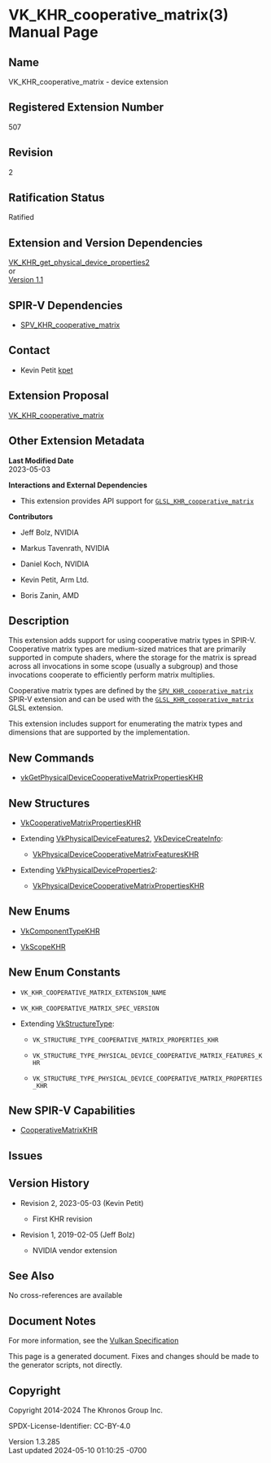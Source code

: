# VK_KHR_cooperative_matrix(3) Manual Page

## Name

VK_KHR_cooperative_matrix - device extension



## <a href="#_registered_extension_number" class="anchor"></a>Registered Extension Number

507

## <a href="#_revision" class="anchor"></a>Revision

2

## <a href="#_ratification_status" class="anchor"></a>Ratification Status

Ratified

## <a href="#_extension_and_version_dependencies" class="anchor"></a>Extension and Version Dependencies

[VK_KHR_get_physical_device_properties2](https://registry.khronos.org/vulkan/specs/1.3-extensions/man/html/VK_KHR_get_physical_device_properties2.html)  
or  
[Version 1.1](#versions-1.1)  

## <a href="#_spir_v_dependencies" class="anchor"></a>SPIR-V Dependencies

- [SPV_KHR_cooperative_matrix](https://htmlpreview.github.io/?https://github.com/KhronosGroup/SPIRV-Registry/blob/main/extensions/KHR/SPV_KHR_cooperative_matrix.html)

## <a href="#_contact" class="anchor"></a>Contact

- Kevin Petit <a
  href="https://github.com/KhronosGroup/Vulkan-Docs/issues/new?body=%5BVK_KHR_cooperative_matrix%5D%20@kpet%0A*Here%20describe%20the%20issue%20or%20question%20you%20have%20about%20the%20VK_KHR_cooperative_matrix%20extension*"
  target="_blank" rel="nofollow noopener"><em></em>kpet</a>

## <a href="#_extension_proposal" class="anchor"></a>Extension Proposal

[VK_KHR_cooperative_matrix](https://github.com/KhronosGroup/Vulkan-Docs/tree/main/proposals/VK_KHR_cooperative_matrix.adoc)

## <a href="#_other_extension_metadata" class="anchor"></a>Other Extension Metadata

**Last Modified Date**  
2023-05-03

**Interactions and External Dependencies**  
- This extension provides API support for
  [`GLSL_KHR_cooperative_matrix`](https://github.com/KhronosGroup/GLSL/blob/main/extensions/khr/GLSL_KHR_cooperative_matrix.txt)

**Contributors**  
- Jeff Bolz, NVIDIA

- Markus Tavenrath, NVIDIA

- Daniel Koch, NVIDIA

- Kevin Petit, Arm Ltd.

- Boris Zanin, AMD

## <a href="#_description" class="anchor"></a>Description

This extension adds support for using cooperative matrix types in
SPIR-V. Cooperative matrix types are medium-sized matrices that are
primarily supported in compute shaders, where the storage for the matrix
is spread across all invocations in some scope (usually a subgroup) and
those invocations cooperate to efficiently perform matrix multiplies.

Cooperative matrix types are defined by the
[`SPV_KHR_cooperative_matrix`](https://htmlpreview.github.io/?https://github.com/KhronosGroup/SPIRV-Registry/blob/main/extensions/KHR/SPV_KHR_cooperative_matrix.html)
SPIR-V extension and can be used with the
[`GLSL_KHR_cooperative_matrix`](https://github.com/KhronosGroup/GLSL/blob/main/extensions/khr/GLSL_KHR_cooperative_matrix.txt)
GLSL extension.

This extension includes support for enumerating the matrix types and
dimensions that are supported by the implementation.

## <a href="#_new_commands" class="anchor"></a>New Commands

- [vkGetPhysicalDeviceCooperativeMatrixPropertiesKHR](https://registry.khronos.org/vulkan/specs/1.3-extensions/man/html/vkGetPhysicalDeviceCooperativeMatrixPropertiesKHR.html)

## <a href="#_new_structures" class="anchor"></a>New Structures

- [VkCooperativeMatrixPropertiesKHR](https://registry.khronos.org/vulkan/specs/1.3-extensions/man/html/VkCooperativeMatrixPropertiesKHR.html)

- Extending [VkPhysicalDeviceFeatures2](https://registry.khronos.org/vulkan/specs/1.3-extensions/man/html/VkPhysicalDeviceFeatures2.html),
  [VkDeviceCreateInfo](https://registry.khronos.org/vulkan/specs/1.3-extensions/man/html/VkDeviceCreateInfo.html):

  - [VkPhysicalDeviceCooperativeMatrixFeaturesKHR](https://registry.khronos.org/vulkan/specs/1.3-extensions/man/html/VkPhysicalDeviceCooperativeMatrixFeaturesKHR.html)

- Extending
  [VkPhysicalDeviceProperties2](https://registry.khronos.org/vulkan/specs/1.3-extensions/man/html/VkPhysicalDeviceProperties2.html):

  - [VkPhysicalDeviceCooperativeMatrixPropertiesKHR](https://registry.khronos.org/vulkan/specs/1.3-extensions/man/html/VkPhysicalDeviceCooperativeMatrixPropertiesKHR.html)

## <a href="#_new_enums" class="anchor"></a>New Enums

- [VkComponentTypeKHR](https://registry.khronos.org/vulkan/specs/1.3-extensions/man/html/VkComponentTypeKHR.html)

- [VkScopeKHR](https://registry.khronos.org/vulkan/specs/1.3-extensions/man/html/VkScopeKHR.html)

## <a href="#_new_enum_constants" class="anchor"></a>New Enum Constants

- `VK_KHR_COOPERATIVE_MATRIX_EXTENSION_NAME`

- `VK_KHR_COOPERATIVE_MATRIX_SPEC_VERSION`

- Extending [VkStructureType](https://registry.khronos.org/vulkan/specs/1.3-extensions/man/html/VkStructureType.html):

  - `VK_STRUCTURE_TYPE_COOPERATIVE_MATRIX_PROPERTIES_KHR`

  - `VK_STRUCTURE_TYPE_PHYSICAL_DEVICE_COOPERATIVE_MATRIX_FEATURES_KHR`

  - `VK_STRUCTURE_TYPE_PHYSICAL_DEVICE_COOPERATIVE_MATRIX_PROPERTIES_KHR`

## <a href="#_new_spir_v_capabilities" class="anchor"></a>New SPIR-V Capabilities

- <a
  href="https://registry.khronos.org/vulkan/specs/1.3-extensions/html/vkspec.html#spirvenv-capabilities-table-CooperativeMatrixKHR"
  target="_blank" rel="noopener">CooperativeMatrixKHR</a>

## <a href="#_issues" class="anchor"></a>Issues

## <a href="#_version_history" class="anchor"></a>Version History

- Revision 2, 2023-05-03 (Kevin Petit)

  - First KHR revision

- Revision 1, 2019-02-05 (Jeff Bolz)

  - NVIDIA vendor extension

## <a href="#_see_also" class="anchor"></a>See Also

No cross-references are available

## <a href="#_document_notes" class="anchor"></a>Document Notes

For more information, see the <a
href="https://registry.khronos.org/vulkan/specs/1.3-extensions/html/vkspec.html#VK_KHR_cooperative_matrix"
target="_blank" rel="noopener">Vulkan Specification</a>

This page is a generated document. Fixes and changes should be made to
the generator scripts, not directly.

## <a href="#_copyright" class="anchor"></a>Copyright

Copyright 2014-2024 The Khronos Group Inc.

SPDX-License-Identifier: CC-BY-4.0

Version 1.3.285  
Last updated 2024-05-10 01:10:25 -0700
